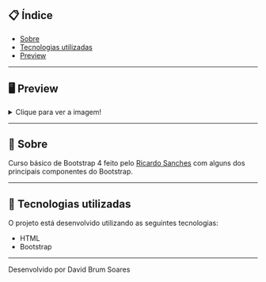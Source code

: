 ## 📋 Índice

- [Sobre](#-Sobre)
- [Tecnologias utilizadas](#-Tecnologias-utilizadas)
- [Preview](#-Preview)

---

## 🖥 Preview 
<details>
  <summary>Clique para ver a imagem!</summary>
  
  ![](/imgs/Curso%20de%20Bootstrap.png)
  
</details>
  


---

## 📖 Sobre 

Curso básico de Bootstrap 4 feito pelo [Ricardo Sanches](https://www.youtube.com/playlist?list=PLBbHLUbqqCrTwIrdix6kl84m4OPE0JexR) com alguns dos principais componentes do Bootstrap.

--- 

## 🚀 Tecnologias utilizadas

O projeto está desenvolvido utilizando as seguintes tecnologias:

- HTML
- Bootstrap

--- 


Desenvolvido por David Brum Soares
